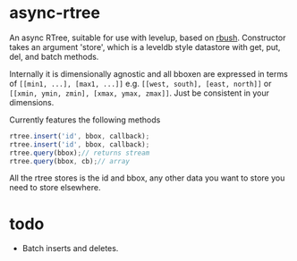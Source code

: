async-rtree
===

An async RTree, suitable for use with levelup, based on [rbush](https://github.com/mourner/rbush).  Constructor takes an argument 'store', which is a leveldb style datastore with get, put, del, and batch methods.

Internally it is dimensionally agnostic and all bboxen are expressed in terms of `[[min1, ...], [max1, ...]]` e.g. `[[west, south], [east, north]]` or  `[[xmin, ymin, zmin], [xmax, ymax, zmax]]`.  Just be consistent in your dimensions.

Currently features the following methods

```js
rtree.insert('id', bbox, callback);
rtree.insert('id', bbox, callback);
rtree.query(bbox);// returns stream
rtree.query(bbox, cb);// array
```

All the rtree stores is the id and bbox, any other data you want to store you need to store elsewhere.

todo
====


- Batch inserts and deletes.